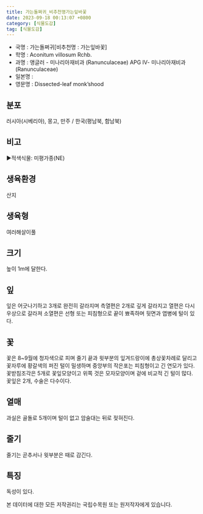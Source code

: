 ```yaml
---
title: 가는돌쩌귀_비추천명가는잎바꽃
date: 2023-09-18 00:13:07 +0800
category: [식물도감]
tag: [식물도감]
---
```




- 국명 : 가는돌쩌귀[비추천명 : 가는잎바꽃]
- 학명 : Aconitum villosum Rchb.
- 과명 : 앵글러 - 미나리아재비과 (Ranunculaceae) APG Ⅳ- 미나리아재비과 (Ranunculaceae)
- 일본명 : 
- 영문명 : Dissected-leaf monk’shood


## 분포
러시아(시베리아), 몽고, 만주 / 한국(평남북, 함남북)
## 비고
▶적색식물: 미평가종(NE)
## 생육환경
산지
## 생육형
여러해살이풀
## 크기
높이 1m에 달한다.
## 잎
잎은 어긋나기하고 3개로 완전히 갈라지며 측열편은 2개로 깊게 갈라지고 열편은 다시 우상으로 갈라져 소열편은 선형 또는 피침형으로 끝이 뾰족하며 뒷면과 엽병에 털이 있다.
## 꽃
꽃은 8~9월에 청자색으로 피며 줄기 끝과 윗부분의 잎겨드랑이에 총상꽃차례로 달리고 꽃자루에 황갈색의 퍼진 털이 밀생하며 중앙부의 작은포는 피침형이고 긴 연모가 있다. 꽃받침조각은 5개로 꽃잎모양이고 위쪽 것은 모자모양이며 겉에 비교적 긴 털이 많다. 꽃잎은 2개, 수술은 다수이다.
## 열매
과실은 골돌로 5개이며 털이 없고 암술대는 뒤로 젖혀진다.
## 줄기
줄기는 곧추서나 윗부분은 때로 감긴다.
## 특징
독성이 있다.






본 데이터에 대한 모든 저작권리는 국립수목원 또는 원저작자에게 있습니다.
